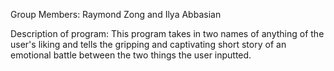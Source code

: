Group Members: Raymond Zong and Ilya Abbasian

Description of program:
This program takes in two names of anything of the user's liking and tells the gripping and captivating short story of an emotional battle between the two things the user inputted.
